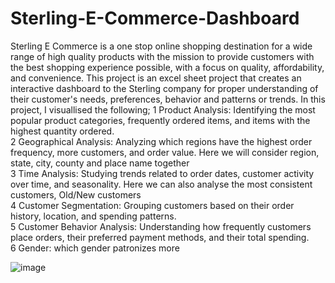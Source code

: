 # Sterling-E-Commerce-Dashboard
Sterling E Commerce is a one stop online shopping destination for a wide range of high quality products with the mission to provide customers with the best shopping experience possible, with a focus on quality, affordability, and convenience.
This project is an excel sheet project that creates an interactive dashboard to the Sterling company for proper understanding of their customer's needs, preferences, behavior and patterns or trends. 
In this project, I visuallised the following;
1	Product Analysis: Identifying the most popular product categories, frequently ordered items, and items with the highest quantity ordered.						
2	Geographical Analysis: Analyzing which regions have the highest order frequency, more customers, and order value. Here we will consider region, state, city, county and place name together						
3	Time Analysis: Studying trends related to order dates, customer activity over time, and seasonality. Here we can also analyse the most consistent customers, Old/New customers						
4	Customer Segmentation: Grouping customers based on their order history, location, and spending patterns.						
5	Customer Behavior Analysis: Understanding how frequently customers place orders, their preferred payment methods, and their total spending.						
6	Gender: which gender patronizes more	

![image](https://github.com/Efep3332/Sterling-E-Commerce-Dashboard/assets/141910310/b465eb59-f951-4dd0-a1af-86f4bb52a560)


